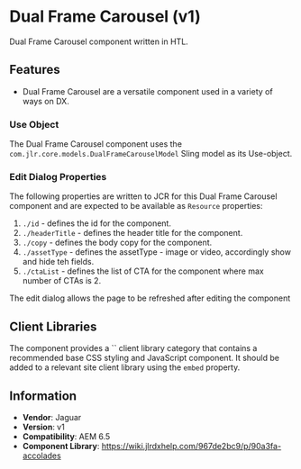 <!-- Jaguar Component -->
Dual Frame Carousel (v1)
====
Dual Frame Carousel component written in HTL.

## Features

* Dual Frame Carousel are a versatile component used in a variety of ways on DX.

### Use Object
The Dual Frame Carousel component uses the `com.jlr.core.models.DualFrameCarouselModel` Sling model as its Use-object.

### Edit Dialog Properties
The following properties are written to JCR for this Dual Frame Carousel component and are expected to be available as `Resource` properties:

1. `./id` - defines the id for the component.
2. `./headerTitle` - defines the header title for the component.
3. `./copy` - defines the body copy for the component.
4. `./assetType` - defines the assetType - image or video, accordingly show and hide teh fields.
5. `./ctaList` - defines the list of CTA for the component where max number of CTAs is 2.

The edit dialog allows the page to be refreshed after editing the component

## Client Libraries
The component provides a `` client library category that contains a recommended base
CSS styling and JavaScript component. It should be added to a relevant site client library using the `embed` property.

## Information
* **Vendor**: Jaguar
* **Version**: v1
* **Compatibility**: AEM 6.5
* **Component Library**: https://wiki.jlrdxhelp.com/967de2bc9/p/90a3fa-accolades
